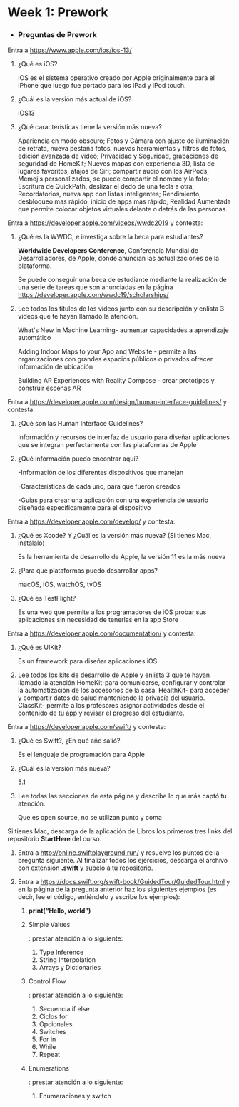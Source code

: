 # Week 1: Prework

- ### Preguntas de Prework

Entra a https://www.apple.com/ios/ios-13/
1. ¿Qué es iOS?

   iOS es el sistema operativo creado por Apple originalmente para el iPhone que luego fue portado para los iPad y iPod touch.

2. ¿Cuál es la versión más actual de iOS?

    iOS13

3. ¿Qué características tiene la versión más nueva?

   Apariencia en modo obscuro; Fotos y Cámara con ajuste de iluminación de retrato, nueva pestaña fotos, nuevas herramientas y filtros de fotos, edición avanzada de video; Privacidad y Seguridad, grabaciones de seguridad de HomeKit; Nuevos mapas con experiencia 3D, lista de lugares favoritos; atajos de Siri; compartir audio con los AirPods; Memojis personalizados, se puede compartir el nombre y la foto; Escritura de QuickPath, deslizar el dedo de una tecla a otra; Recordatorios, nueva app con listas inteligentes; Rendimiento, desbloqueo mas rápido, inicio de apps mas rápido; Realidad Aumentada que permite colocar objetos virtuales delante o detrás de las personas.



Entra a https://developer.apple.com/videos/wwdc2019 y contesta:

1. ¿Qué es la WWDC, e investiga sobre la beca para estudiantes?

   **Worldwide Developers Conference**, Conferencia Mundial de Desarrolladores, de Apple, donde anuncian las actualizaciones de la plataforma.

   Se puede conseguir una beca de estudiante mediante la realización de una serie de tareas que son anunciadas en  la página https://developer.apple.com/wwdc19/scholarships/

2. Lee todos los títulos de los videos junto con su descripción y enlista 3 videos que te hayan llamado la atención.

   What's New in Machine Learning- aumentar capacidades a aprendizaje automático

   Adding Indoor Maps to your App and Website - permite a las organizaciones con grandes espacios públicos o privados ofrecer información de ubicación

   Building AR Experiences with Reality Compose - crear prototipos y construir escenas AR

   

Entra a https://developer.apple.com/design/human-interface-guidelines/ y contesta:

1. ¿Qué son las Human Interface Guidelines?

   Información y recursos de interfaz de usuario para diseñar aplicaciones que se integran perfectamente con las plataformas de Apple

2. ¿Qué información puedo encontrar aquí?

   -Información de los diferentes dispositivos que manejan

   -Características de cada uno, para que fueron creados 

   -Guías para crear una aplicación con una experiencia de usuario diseñada específicamente para el dispositivo

Entra a https://developer.apple.com/develop/ y contesta:

1. ¿Qué es Xcode? Y ¿Cuál es la versión más nueva? (Si tienes Mac, instálalo)

   Es la herramienta de desarrollo de Apple, la versión 11 es la más nueva

2. ¿Para qué plataformas puedo desarrollar apps?

   macOS, iOS, watchOS, tvOS

3. ¿Qué es TestFlight?

   Es una web que permite a los programadores de iOS probar sus aplicaciones sin necesidad de tenerlas en la app Store

Entra a https://developer.apple.com/documentation/ y contesta:

1. ¿Qué es UIKit?

   Es un framework para diseñar aplicaciones iOS
   
2. Lee todos los kits de desarrollo de Apple y enlista 3 que te hayan llamado la atención
 HomeKit-para comunicarse, configurar y controlar la automatización de los accesorios de la casa.
 HealthKit- para acceder y compartir datos de salud manteniendo la privacía del usuario.
 ClassKit- permite a los profesores asignar actividades desde el contenido de tu app y revisar el progreso del estudiante.

Entra a https://developer.apple.com/swift/ y contesta:

1. ¿Qué es Swift?, ¿En qué año salió?

   Es el lenguaje de programación para Apple

2. ¿Cuál es la versión más nueva?

   5.1

3. Lee todas las secciones de esta página y describe lo que más captó tu atención.

   Que es open source, no se utilizan punto y coma

Si tienes Mac, descarga de la aplicación de Libros los primeros tres links del repositorio **StartHere** del curso.

1. Entra a http://online.swiftplayground.run/ y resuelve los puntos de la pregunta siguiente. Al finalizar todos los ejercicios, descarga el archivo con extensión **.swift** y súbelo a tu repositorio.

2. Entra a https://docs.swift.org/swift-book/GuidedTour/GuidedTour.html y en la página de la pregunta anterior haz los siguientes ejemplos (es decir, lee el código, entiéndelo y escribe los ejemplos):

   1. **print(“Hello, world”)**

   2. Simple Values

      : prestar atención a lo siguiente:

      1. Type Inference
      2. String Interpolation
      3. Arrays y Dictionaries

   3. Control Flow

      : prestar atención a lo siguiente:

      1. Secuencia if else
      2. Ciclos for
      3. Opcionales
      4. Switches
      5. For in
      6. While
      7. Repeat

   4. Enumerations

      : prestar atención a lo siguiente:

      1. Enumeraciones y switch

